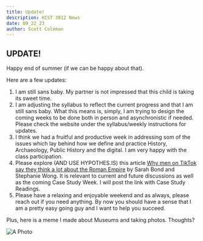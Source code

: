 ```yaml
---
title: Update!
description: HIST 3812 News
date: 09_22_23
author: Scott Coleman
---
```

## UPDATE!

Happy end of summer (if we can be happy about that).

Here are a few updates:
1. I am still sans baby. My partner is not impressed that this child is taking its sweet time. 
2. I am adjusting the syllabus to reflect the current progress and that I am still sans baby. What this means is, simply, I am trying to design the coming weeks to be done both in person and asynchronistic if needed. Please check the website under the syllabus/weekly instructions for updates. 
3. I think we had a fruitful and productive week in addressing som of the issues which lay behind how we define and practice History, Archaeology, Public History and the digital. I am very happy with the class participation. 
4. Please explore (AND USE HYPOTHES.IS) this article [Why men on TikTok say they think a lot about the Roman Empire](https://www.msnbc.com/opinion/msnbc-opinion/men-roman-empire-tiktok-trend-rcna105780) by Sarah Bond and Stephanie Wong. It is relevant to current and future discussions as well as the coming Case Study Week. I will post the link with Case Study Readings.
5. Please have a relaxing and enjoyable weekend and as always, please reach out if you need anything. By now you should have a sense that I am a pretty easy going guy and I want to help you succeed. 

Plus, here is a meme I made about Museums and taking photos. Thoughts?

![A Photo](MEMES/GOTAPhoto.png)

